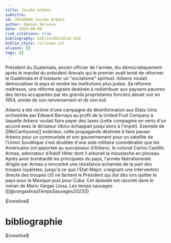 ```yaml
---
title: Jacobo Arbenz
subtitle:
id: 20240808_Jacobo Arbenz
author: Damien Belvèze
date: 2024-08-08
link_citations: true
bibliography: biblio/Obsidian.bib
biblio_style: csl\ieee.csl
aliases: []
tags: []
---
```

Président du Guatemala, ancien officier de l'armée, élu démocratiquement après le mandat du président Arevalo qui le premier avait tenté de réformer le Guatémala et d'instaurer un "socialisme" spirituel. Arbenz voulait démocratiser le pays et rendre les institutions plus justes. Sa réforme maîtresse, une réforme agraire destinée à redistribuer aux paysans pauvres des terres accaparées par les grands propriétaires fonciers devait voir en 1954, année de son renversement et de son exil. 

Arbenz a été victime d'une campagne de désinformation aux Etats-Unis orchestrée par Edward Bernays au profit de la United Fruit Company à laquelle Arbenz voulait faire payer des taxes (cette compagnie en vertu d'un accord avec le dictateur Ubico échappait jusqu'alors à l'impôt). Exemple de [[McCarthysme]] extérieur, cette propagande destinée à faire passer Arbenz pour un communiste et son gouvernement pour un satellite de l'Union Soviétique s'est doublée d'une aide militaire considérable que les Américains ont apportée au successeur d'Arbenz, le colonel Carlos Castillo Armas, admirateur d'Adolf Hitler dont il arborait la moustache en pinceau. 
Après avoir bombardé les principales du pays, l'armée libérationniste dirigée par Armas a rencontré une résistance acharnée de la part des troupes loyalistes, jusqu'à ce que l'Etat-Major, craignant une intervention directe des troupes US ne lâchent le Président qui dut dès lors quitter le pays pour le Mexique puis pour Cuba. 
Cet épisode est raconté dans le roman de Mario Vargas Llosa, Les temps sauvages ([[@vargasllosaTempsSauvages2023]])


$\newline$
# bibliographie
$\newline$






